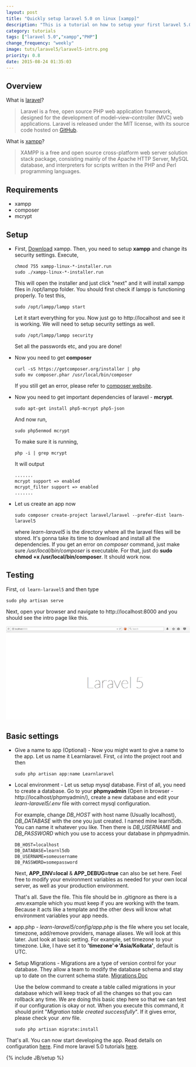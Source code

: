 ```yaml
---
layout: post
title: "Quickly setup laravel 5.0 on linux [xampp]"
description: "This is a tutorial on how to setup your first laravel 5.0 project on xampp. I am running xampp on linux."
category: tutorials
tags: ["laravel 5.0","xampp","PHP"]
change_frequency: "weekly"
image: tuts/laravel5/laravel5-intro.png
priority: 0.8
date: 2015-08-24 01:35:03
---
```


## Overview

What is [laravel][1]?

> Laravel is a free, open source PHP web application framework, designed for the development of model–view–controller (MVC) web applications. Laravel is released under the MIT license, with its source code hosted on [GitHub](https://github.com/laravel/laravel).

What is [xampp][2]?

> XAMPP is a free and open source cross-platform web server solution stack package, consisting mainly of the Apache HTTP Server, MySQL database, and interpreters for scripts written in the PHP and Perl programming languages.

## Requirements

* xampp
* composer
* mcrypt

## Setup

* First, <a href="https://www.apachefriends.org/download.html" target="_blank">Download</a> xampp. Then, you need to setup **xampp** and change its security settings. Execute,

      chmod 755 xampp-linux-*-installer.run
      sudo ./xampp-linux-*-installer.run

  This will open the installer and just click "next" and it will install xampp files in /opt/lampp folder.
  You should first check if lampp is functioning properly. To test this,

      sudo /opt/lampp/lampp start

  Let it start everything for you. Now just go to http://localhost and see it is working. We will need to setup security settings as well.

      sudo /opt/lampp/lampp security

  Set all the passwords etc, and you are done!

* Now you need to get **composer**

      curl -sS https://getcomposer.org/installer | php
      sudo mv composer.phar /usr/local/bin/composer

  If you still get an error, please refer to [composer website][3].

* Now you need to get important dependencies of laravel - **mcrypt**.

      sudo apt-get install php5-mcrypt php5-json

  And now run,

      sudo php5enmod mcrypt

  To make sure it is running,

      php -i | grep mcrypt

  It will output

      .......
      mcrypt support => enabled
      mcrypt_filter support => enabled
      .......

* Let us create an app now

      sudo composer create-project laravel/laravel --prefer-dist learn-laravel5

  where *learn-laravel5* is the directory where all the laravel files will be stored. It's gonna take its time to download and install all the dependencies. If you get an error on *composer* command, just make sure */usr/local/bin/composer* is executable. For that, just do **sudo chmod +x /usr/local/bin/composer**. It should work now.

## Testing

First, `cd learn-laravel5` and then type

    sudo php artisan serve

Next, open your browser and navigate to http://localhost:8000 and you should see the intro page like this.

![Intro page](/assets/imags/tuts/laravel5/laravel5-intro.png "http://localhost:8000")


## Basic settings

* Give a name to app (Optional) - Now you might want to give a name to the app. Let us name it Learnlaravel. First, `cd` into the project root and then

      sudo php artisan app:name Learnlaravel

* Local environment - Let us setup mysql database. First of all, you need to create a database. Go to your **phpmyadmin** (Open in browser - http://localhost/phpmyadmin/), create a new database and edit your *learn-laravel5/.env* file with correct mysql configuration.

	For example, change *DB_HOST* with host name (Usually localhost), *DB_DATABASE* with the one you just created. I named mine learnl5db. You can name it whatever you like. Then there is *DB_USERNAME* and *DB_PASSWORD* which you use to access your database in phpmyadmin.

      DB_HOST=localhost
      DB_DATABASE=learnl5db
      DB_USERNAME=someusername
      DB_PASSWORD=somepassword

	Next, **APP\_ENV=local** & **APP\_DEBUG=true** can also be set here. Feel free to modify your environment variables as needed for your own local server, as well as your production environment.

	That's all. Save the file. This file should be in .gitignore as there is a .env.example which you must keep if you are working with the team. Because it acts like a template and the other devs will know what environment variables your app needs.

* app.php - *learn-laravel5/config/app.php* is the file where you set locale, timezone, add/remove providers, manage aliases. We will look at this later. Just look at basic setting. For example, set timezone to your timezone. Like, I have set it to **'timezone'=>'Asia/Kolkata'**, default is UTC.

* Setup Migrations - Migrations are a type of version control for your database. They allow a team to modify the database schema and stay up to date on the current schema state. [Migrations Doc][5]

  Use the below command to create a table called migrations in your database which will keep track of all the changes so that you can rollback any time. We are doing this basic step here so that we can test if our configuration is okay or not. When you execute this command, it should print "*Migration table created successfully*". If it gives error, please check your .env file.

      sudo php artisan migrate:install

That's all. You can now start developing the app. Read details on configuration [here][4]. Find more laravel 5.0 tutorials [here](/pages/toc-laravel5.html).

[1]: http://laravel.com/docs/5.1 "Laravel Introduction"
[2]: https://www.apachefriends.org/index.html "Apache Xampp"
[3]: https://getcomposer.org/doc/00-intro.md#installation-linux-unix-osx "Get Composer"
[4]: http://laravel.com/docs/master/installation#environment-configuration "Laravel 5.0 Configuration"
[5]: http://laravel.com/docs/5.1/migrations "Migrations"

{% include JB/setup %}
